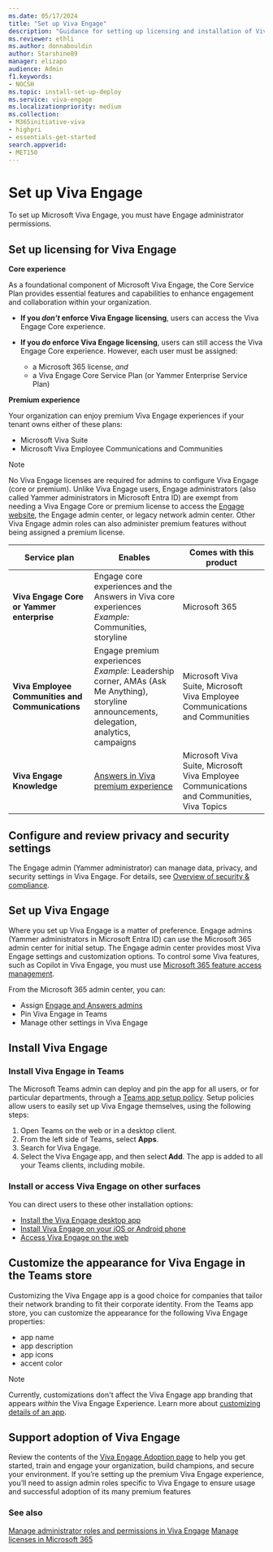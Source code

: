 ```yaml
---
ms.date: 05/17/2024
title: "Set up Viva Engage"
description: "Guidance for setting up licensing and installation of Viva Engage for an organization."
ms.reviewer: ethli
ms.author: donnabouldin
author: Starshine89
manager: elizapo
audience: Admin
f1.keywords:
- NOCSH
ms.topic: install-set-up-deploy
ms.service: viva-engage
ms.localizationpriority: medium
ms.collection:  
- M365initiative-viva
- highpri
- essentials-get-started
search.appverid:
- MET150
---
```

# Set up Viva Engage

To set up Microsoft Viva Engage, you must have Engage administrator permissions.

## Set up licensing for Viva Engage

**Core experience**

As a foundational component of Microsoft Viva Engage, the Core Service Plan provides essential features and capabilities to enhance engagement and collaboration within your organization.

- **If you *don't* enforce Viva Engage licensing**, users can access the Viva Engage Core experience.<br>
- **If you *do* enforce Viva Engage licensing**, users can still access the Viva Engage Core experience. However, each user must be assigned:<br>

    - a Microsoft 365 license, *and*
    - a Viva Engage Core Service Plan (or Yammer Enterprise Service Plan)

**Premium experience**

 Your organization can enjoy premium Viva Engage experiences if your tenant owns either of these plans:

- Microsoft Viva Suite
- Microsoft Viva Employee Communications and Communities

>[!NOTE]
>No Viva Engage licenses are required for admins to configure Viva Engage (core or premium).
Unlike Viva Engage users, Engage administrators (also called Yammer administrators in Microsoft Entra ID) are exempt from needing a Viva Engage Core or premium license to access the [Engage website](https://engage.cloud.microsoft), the Engage admin center, or legacy network admin center.
Other Viva Engage admin roles can also administer premium features without being assigned a premium license.

|Service plan |Enables |Comes with this product |
|-------------------|---------|-------|
|**Viva Engage Core or Yammer enterprise**|Engage core experiences and the Answers in Viva core experiences <br> *Example:* Communities, storyline |Microsoft 365|
|**Viva Employee Communities and Communications**|Engage premium experiences <br> *Example:* Leadership corner, AMAs (Ask Me Anything), storyline announcements, delegation, analytics, campaigns |Microsoft Viva Suite, Microsoft Viva Employee Communications and Communities |
|**Viva Engage Knowledge**|[Answers in Viva premium experience](/viva/engage/eac-answers-overview-set-up#licensing) |Microsoft Viva Suite, Microsoft Viva Employee Communications and Communities, Viva Topics |

## Configure and review privacy and security settings

The Engage admin (Yammer administrator) can manage data, privacy, and security settings in Viva Engage. For details, see [Overview of security & compliance](/viva/engage/manage-security-and-compliance/security-and-compliance).

## Set up Viva Engage

Where you set up Viva Engage is a matter of preference. Engage admins (Yammer administrators in Microsoft Entra ID) can use the Microsoft 365 admin center for initial setup. The Engage admin center provides most Viva Engage settings and customization options. To control some Viva features, such as Copilot in Viva Engage, you must use [Microsoft 365 feature access management](/viva/feature-access-management).

From the Microsoft 365 admin center, you can:

- Assign [Engage and Answers admins](eac-key-admin-roles-permissions.md)
- Pin Viva Engage in Teams
- Manage other settings in Viva Engage

## Install Viva Engage

### Install Viva Engage in Teams

The Microsoft Teams admin can deploy and pin the app for all users, or for particular departments, through a [Teams app setup policy](/microsoftteams/teams-app-setup-policies). Setup policies allow users to easily set up Viva Engage themselves, using the following steps:

1. Open Teams on the web or in a desktop client.
2. From the left side of Teams, select **Apps**.
3. Search for Viva Engage.
4. Select the Viva Engage app, and then select **Add**. The app is added to all your Teams clients, including mobile.

### Install or access Viva Engage on other surfaces

You can direct users to these other installation options:

- [Install the Viva Engage desktop app](https://prod.support.services.microsoft.com/en-au/office/install-the-viva-engage-desktop-app-66ccb412-ca1d-4e43-872c-9705abf11b1b)
- [Install Viva Engage on your iOS or Android phone](https://support.microsoft.com/en-us/office/set-up-viva-engage-on-your-mobile-phone-e52e65ad-14fa-4db9-b8f7-80fe3f6e25a7)
- [Access Viva Engage on the web](https://engage.cloud.microsoft.com/)

## Customize the appearance for Viva Engage in the Teams store

Customizing the Viva Engage app is a good choice for companies that tailor their network branding to fit their corporate identity. From the Teams app store, you can customize the appearance for the following Viva Engage properties:

- app name
- app description
- app icons
- accent color

> [!NOTE]
> Currently, customizations don't affect the Viva Engage app branding that appears _within_ the Viva Engage Experience. Learn more about [customizing details of an app](/MicrosoftTeams/customize-apps#customize-details-of-an-app).
 
## Support adoption of Viva Engage
 
Review the contents of the [Viva Engage Adoption page](https://adoption.microsoft.com/en-us/viva/engage/) to help you get started, train and engage your organization, build champions, and secure your environment. If you’re setting up the premium Viva Engage experience, you’ll need to assign admin roles specific to Viva Engage to ensure usage and successful adoption of its many premium features

### See also

[Manage administrator roles and permissions in Viva Engage](eac-key-admin-roles-permissions.md)
[Manage licenses in Microsoft 365](/Viva/engage/manage-engage-licenses-microsoft-365)

